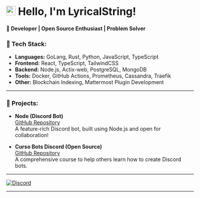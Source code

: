 # <img src="https://user-images.githubusercontent.com/57642291/115981321-b7a44c80-a58a-11eb-8109-79aa8bcf0698.gif" width="25px"> Hello, I'm LyricalString!

#### 🌟 Developer | Open Source Enthusiast | Problem Solver

### 🔧 Tech Stack:
- **Languages:** GoLang, Rust, Python, JavaScript, TypeScript  
- **Frontend:** React, TypeScript, TailwindCSS  
- **Backend:** Node.js, Actix-web, PostgreSQL, MongoDB  
- **Tools:** Docker, GitHub Actions, Prometheus, Cassandra, Traefik  
- **Other:** Blockchain Indexing, Mattermost Plugin Development

---

### 👑 Projects:
- **Node (Discord Bot)**  
  [GitHub Repository](https://github.com/LyricalString/Node-Discord-Bot)  
  A feature-rich Discord bot, built using Node.js and open for collaboration!

- **Curso Bots Discord (Open Source)**  
  [GitHub Repository](https://github.com/LyricalString/Modelo-Discord-Bot)  
  A comprehensive course to help others learn how to create Discord bots.

---

[![Discord](https://img.shields.io/static/v1?label=Discord&message=LyricalString%239999&color=blue&style=for-the-badge)](https://discord.com/users/155411408752869377)

---
